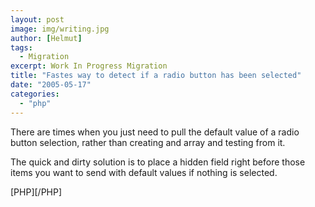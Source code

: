 ```yaml
---
layout: post
image: img/writing.jpg
author: [Helmut]
tags:
  - Migration
excerpt: Work In Progress Migration
title: "Fastes way to detect if a radio button has been selected"
date: "2005-05-17"
categories: 
  - "php"
---
```


There are times when you just need to pull the default value of a radio button selection, rather than creating and array and testing from it.

The quick and dirty solution is to place a hidden field right before those items you want to send with default values if nothing is selected.

\[PHP\]\[/PHP\]
